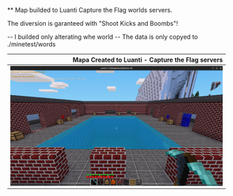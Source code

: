 ** Map builded to Luanti Capture the Flag worlds servers.

The diversion is garanteed with "Shoot Kicks and Boombs"!

-- I builded only alterating whe world
-- The data is only copyed to ./minetest/words

| Mapa Created to Luanti - Capture the Flag servers |
| -------------:|
| ![300x256](https://raw.githubusercontent.com/andryeltj/luanti_map-CaptureTheFlag-clash_in_the_pool./main/pool2.png) |
